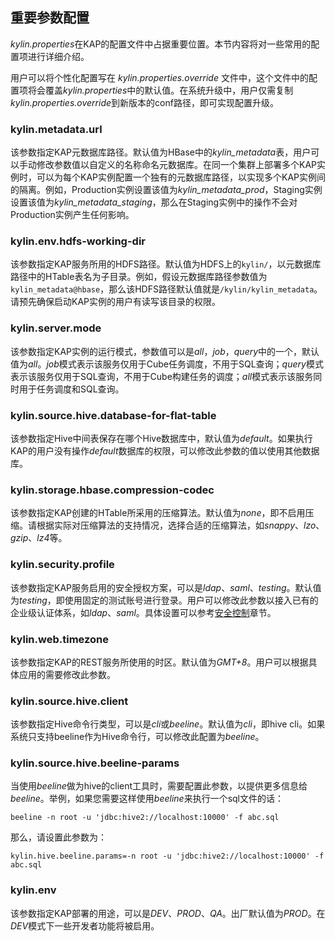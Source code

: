 ## 重要参数配置
*kylin.properties*在KAP的配置文件中占据重要位置。本节内容将对一些常用的配置项进行详细介绍。

用户可以将个性化配置写在 *kylin.properties.override* 文件中，这个文件中的配置项将会覆盖*kylin.properties*中的默认值。在系统升级中，用户仅需复制*kylin.properties.override*到新版本的conf路径，即可实现配置升级。

### kylin.metadata.url
该参数指定KAP元数据库路径。默认值为HBase中的*kylin_metadata*表，用户可以手动修改参数值以自定义的名称命名元数据库。在同一个集群上部署多个KAP实例时，可以为每个KAP实例配置一个独有的元数据库路径，以实现多个KAP实例间的隔离。例如，Production实例设置该值为*kylin\_metadata\_prod*，Staging实例设置该值为*kylin\_metadata\_staging*，那么在Staging实例中的操作不会对Production实例产生任何影响。
### kylin.env.hdfs-working-dir
该参数指定KAP服务所用的HDFS路径。默认值为HDFS上的`kylin/`，以元数据库路径中的HTable表名为子目录。例如，假设元数据库路径参数值为``kylin_metadata@hbase``，那么该HDFS路径默认值就是`/kylin/kylin_metadata`。请预先确保启动KAP实例的用户有读写该目录的权限。
### kylin.server.mode
该参数指定KAP实例的运行模式，参数值可以是*all*，*job*，*query*中的一个，默认值为*all*。*job*模式表示该服务仅用于Cube任务调度，不用于SQL查询；*query*模式表示该服务仅用于SQL查询，不用于Cube构建任务的调度；*all*模式表示该服务同时用于任务调度和SQL查询。
### kylin.source.hive.database-for-flat-table
该参数指定Hive中间表保存在哪个Hive数据库中，默认值为*default*。如果执行KAP的用户没有操作*default*数据库的权限，可以修改此参数的值以使用其他数据库。
### kylin.storage.hbase.compression-codec
该参数指定KAP创建的HTable所采用的压缩算法。默认值为*none*，即不启用压缩。请根据实际对压缩算法的支持情况，选择合适的压缩算法，如*snappy*、*lzo*、*gzip*、*lz4*等。
### kylin.security.profile
该参数指定KAP服务启用的安全授权方案，可以是*ldap*、*saml*、*testing*。默认值为*testing*，即使用固定的测试账号进行登录。用户可以修改此参数以接入已有的企业级认证体系，如*ldap*、*saml*。具体设置可以参考[安全控制](../security/README.md)章节。
### kylin.web.timezone
该参数指定KAP的REST服务所使用的时区。默认值为*GMT+8*。用户可以根据具体应用的需要修改此参数。
### kylin.source.hive.client
该参数指定Hive命令行类型，可以是*cli*或*beeline*。默认值为*cli*，即hive cli。如果系统只支持beeline作为Hive命令行，可以修改此配置为*beeline*。
### kylin.source.hive.beeline-params
当使用*beeline*做为hive的client工具时，需要配置此参数，以提供更多信息给*beeline*。举例，如果您需要这样使用*beeline*来执行一个sql文件的话：
```
beeline -n root -u 'jdbc:hive2://localhost:10000' -f abc.sql
```

那么，请设置此参数为：
```
kylin.hive.beeline.params=-n root -u 'jdbc:hive2://localhost:10000' -f abc.sql
```
### kylin.env
该参数指定KAP部署的用途，可以是*DEV*、*PROD*、*QA*。出厂默认值为*PROD*。在*DEV*模式下一些开发者功能将被启用。
